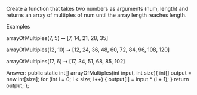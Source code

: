 Create a function that takes two numbers as arguments (num, length) and returns an array of multiples of num until the array length reaches length.

Examples

arrayOfMultiples(7, 5) ➞ [7, 14, 21, 28, 35]

arrayOfMultiples(12, 10) ➞ [12, 24, 36, 48, 60, 72, 84, 96, 108, 120]

arrayOfMultiples(17, 6) ➞ [17, 34, 51, 68, 85, 102]




Answer: 
public static int[] arrayOfMultiples(int input, int size){
    int[] output = new int[size];
    for (int i = 0; i < size; i++) {
        output[i] = input * (i + 1);
    }
    return output;
};